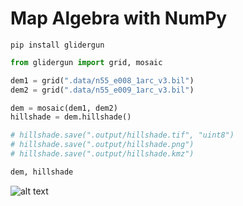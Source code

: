 # Map Algebra with NumPy

```
pip install glidergun
```

```python
from glidergun import grid, mosaic

dem1 = grid(".data/n55_e008_1arc_v3.bil")
dem2 = grid(".data/n55_e009_1arc_v3.bil")

dem = mosaic(dem1, dem2)
hillshade = dem.hillshade()

# hillshade.save(".output/hillshade.tif", "uint8")
# hillshade.save(".output/hillshade.png")
# hillshade.save(".output/hillshade.kmz")

dem, hillshade
```

![alt text](image.png)
